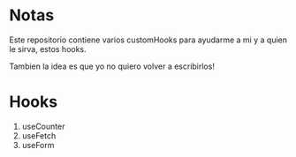 # Notas

Este repositorio contiene varios customHooks para ayudarme a mi y a quien le sirva, estos hooks.

Tambien la idea es que yo no quiero volver a escribirlos!

# Hooks

1. useCounter
2. useFetch
3. useForm